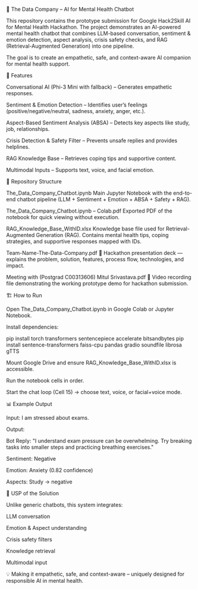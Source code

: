 🧠 The Data Company – AI for Mental Health Chatbot

This repository contains the prototype submission for Google Hack2Skill AI for Mental Health Hackathon.
The project demonstrates an AI-powered mental health chatbot that combines LLM-based conversation, sentiment & emotion detection, aspect analysis, crisis safety checks, and RAG (Retrieval-Augmented Generation) into one pipeline.

The goal is to create an empathetic, safe, and context-aware AI companion for mental health support.

🚀 Features

Conversational AI (Phi-3 Mini with fallback) – Generates empathetic responses.

Sentiment & Emotion Detection – Identifies user’s feelings (positive/negative/neutral, sadness, anxiety, anger, etc.).

Aspect-Based Sentiment Analysis (ABSA) – Detects key aspects like study, job, relationships.

Crisis Detection & Safety Filter – Prevents unsafe replies and provides helplines.

RAG Knowledge Base – Retrieves coping tips and supportive content.

Multimodal Inputs – Supports text, voice, and facial emotion.

📂 Repository Structure

The_Data_Company_Chatbot.ipynb
Main Jupyter Notebook with the end-to-end chatbot pipeline (LLM + Sentiment + Emotion + ABSA + Safety + RAG).

The_Data_Company_Chatbot.ipynb – Colab.pdf
Exported PDF of the notebook for quick viewing without execution.

RAG_Knowledge_Base_WithID.xlsx
Knowledge base file used for Retrieval-Augmented Generation (RAG).
Contains mental health tips, coping strategies, and supportive responses mapped with IDs.

Team-Name-The-Data-Company.pdf
📑 Hackathon presentation deck — explains the problem, solution, features, process flow, technologies, and impact.

Meeting with (Postgrad C00313606) Mitul Srivastava.pdf
🎥 Video recording file demonstrating the working prototype demo for hackathon submission.

🏗️ How to Run

Open The_Data_Company_Chatbot.ipynb in Google Colab or Jupyter Notebook.

Install dependencies:

pip install torch transformers sentencepiece accelerate bitsandbytes
pip install sentence-transformers faiss-cpu pandas gradio soundfile librosa gTTS


Mount Google Drive and ensure RAG_Knowledge_Base_WithID.xlsx is accessible.

Run the notebook cells in order.

Start the chat loop (Cell 15) → choose text, voice, or facial+voice mode.

📊 Example Output

Input:
I am stressed about exams.

Output:

Bot Reply: "I understand exam pressure can be overwhelming. Try breaking tasks into smaller steps and practicing breathing exercises."

Sentiment: Negative

Emotion: Anxiety (0.82 confidence)

Aspects: Study → negative

🎯 USP of the Solution

Unlike generic chatbots, this system integrates:

LLM conversation

Emotion & Aspect understanding

Crisis safety filters

Knowledge retrieval

Multimodal input

💡 Making it empathetic, safe, and context-aware – uniquely designed for responsible AI in mental health.
